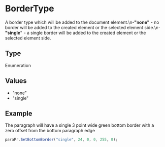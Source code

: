# BorderType

A border type which will be added to the document element.\n-**"none"** - no border will be added to the created element or the selected element side.\n-**"single"** - a single border will be added to the created element or the selected element side.

## Type

Enumeration

## Values

- "none"
- "single"


## Example

The paragraph will have a single 3 point wide green bottom border with a zero offset from the bottom paragraph edge

```javascript editor-docx
paraPr.SetBottomBorder("single", 24, 0, 0, 255, 0);
```
